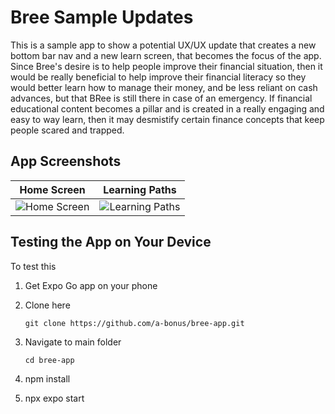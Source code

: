 # Bree Sample Updates 
This is a sample app to show a potential UX/UX update that creates a new bottom bar nav and a new learn screen, that becomes the focus of the app. Since Bree's desire is to help people improve their financial situation, then it would be really beneficial to help improve their financial literacy so they would better learn how to manage their money, and be less reliant on cash advances, but that BRee is still there in case of an emergency. If financial educational content becomes a pillar and is created in a really engaging and easy to way learn, then it may desmistify certain finance concepts that keep people scared and trapped. 

## App Screenshots

| Home Screen | Learning Paths |
|------------|----------------|
| ![Home Screen]([https://raw.githubusercontent.com/a-bonus/bree-app/main/assets/images/Screenshot%202025-02-23%20at%209.16.19%20AM.png](https://github.com/a-bonus/sample/blob/1a68d79b35c9cd3a8b6b6391cee721a6d84d9a7d/assets/images/Screenshot%202025-02-23%20at%209.16.19%E2%80%AFAM.png)) | ![Learning Paths](https://raw.githubusercontent.com/a-bonus/bree-app/main/assets/images/Screenshot%202025-02-23%20at%209.16.27%20AM.png) |


## Testing the App on Your Device

To test this

1. Get Expo Go app on your phone
2. Clone here 
   ```
   git clone https://github.com/a-bonus/bree-app.git
   ```

3. Navigate to main folder 
   ```
   cd bree-app
   ```

4. npm install

5. npx expo start 

